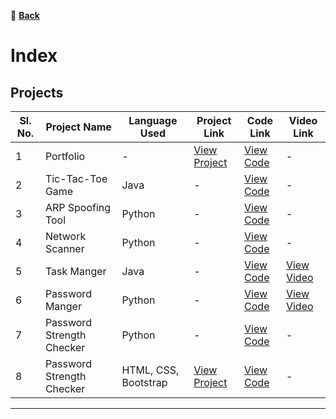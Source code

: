 🔗 **[Back](index.md)**

# Index

## Projects

| Sl. No. | Project Name       | Language Used | Project Link                                           | Code Link                                             | Video Link                                      |
|---------|--------------------|---------------|--------------------------------------------------------|------------------------------------------------------|------------------------------------------------|
| 1       | Portfolio    |       -   | [View Project](https://tarunkumar910.github.io/) | [View Code](https://github.com/tarunkumar910/tarunkumar910.github.io) | - |
| 2       | Tic-Tac-Toe Game    | Java          | - | [View Code](https://github.com/tarunkumar910/tic_tac_to_game) | - |
| 3       | ARP Spoofing Tool   | Python        | - | [View Code](https://github.com/tarunkumar910/ARP_SPOOFING) | - |
| 4       | Network Scanner     | Python        | - | [View Code](https://github.com/tarunkumar910/network_scanner) | - |
| 5       | Task Manger   | Java         | - | [View Code](https://github.com/tarunkumar910/Task_manger) | [View Video](https://youtube.com/shorts/v40m01kb5qo?si=MbMDlcveCzLe6K1C)  |
| 6       |Password Manger    | Python        | - | [View Code](https://github.com/tarunkumar910/RD_INFRO_TECHNOLOGY/tree/main/Password%20manager%20Guide) | [View Video](https://github.com/tarunkumar910/RD_INFRO_TECHNOLOGY/blob/main/Password%20manager%20Guide/password%20manger.mp4)  |
| 7       | Password Strength Checker     | Python        | - | [View Code](https://github.com/tarunkumar910/password_strength_checker) | - |
| 8       | Password Strength Checker     | HTML, CSS, Bootstrap        |  [View Project](https://tarunkumar910.github.io/Assignment/) | [View Code](https://github.com/tarunkumar910/Assignment) | - |






---
